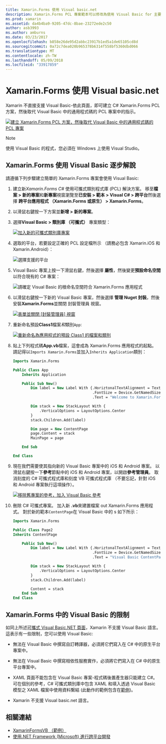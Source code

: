 ```yaml
---
title: Xamarin.Forms 使用 Visual basic.net
description: Xamarin.Forms PCL 專案範本可以修改為使用 Visual Basic for 主要組件，有效地讓您建置跨平台行動應用程式使用 VB.NET。
ms.prod: xamarin
ms.assetid: da4b4ba9-9205-47dc-8bae-23272ede2c50
author: asb3993
ms.author: amburns
ms.date: 03/23/2017
ms.openlocfilehash: b858e26de95d2abbc23917b1ed5a1de65105cd8d
ms.sourcegitcommit: 0a72c7dea020b965378b6314f558bf5360dbd066
ms.translationtype: MT
ms.contentlocale: zh-TW
ms.lasthandoff: 05/09/2018
ms.locfileid: "33917859"
---
```

# <a name="xamarinforms-using-visual-basicnet"></a>Xamarin.Forms 使用 Visual basic.net

Xamarin 不直接支援 Visual Basic-依此頁面，即可建立 C# Xamarin.Forms PCL 方案，然後取代 Visual Basic 中的通用程式碼的 PCL 專案中的指示。

[![](xamarin-forms-images/hero-sml.png "建立 Xamarin.Forms PCL 方案，然後取代 Visual Basic 中的通用程式碼的 PCL 專案")](xamarin-forms-images/hero.png#lightbox)

> [!NOTE]
> 使用 Visual Basic 的程式，您必須在 Windows 上使用 Visual Studio。

## <a name="xamarinforms-with-visual-basic-walkthrough"></a>Xamarin.Forms 使用 Visual Basic 逐步解說

請遵循下列步驟建立簡單的 Xamarin.Forms 專案會使用 Visual Basic:

1. 建立新*Xamarin.Forms C#* 使用可攜式類別程式庫 (PCL) 解決方案。
移至**檔案 > 新的專案**和**新專案**視窗瀏覽至**已安裝 > 範本 > Visual C# > 跨平台**然後選擇  **跨平台應用程式 （Xamarin.Forms 或原生） > Xamarin.Forms**。

2. 以滑鼠右鍵按一下方案並**新增 > 新的專案**。

3. 選擇**Visual Basic > 類別庫 （可攜式）** 專案類型：

   [![](xamarin-forms-images/add-vb-2-sml.png "加入新的可攜式類別庫專案")](xamarin-forms-images/add-vb-2.png#lightbox)

4. 選取的平台，若要設定正確的 PCL 設定檔所示 （請務必包含 Xamarin.iOS 和 Xamarin.Android）：

   ![](xamarin-forms-images/add-vb-3-sml.png "選擇支援的平台")

5. Visual Basic 專案上按一下滑鼠右鍵，然後選擇 **屬性**，然後變更**預設命名空間**以符合現有的 C# 專案：

   ![](xamarin-forms-images/add-vb-4s-sml.png "請確定 Visual Basic 的根命名空間符合 Xamarin.Forms 應用程式")

6. 以滑鼠右鍵按一下新的 Visual Basic 專案，然後選擇 **管理 Nuget 封裝**，然後安裝**Xamarin.Forms**並關閉 封裝管理員 視窗。

   [![](xamarin-forms-images/add-vb-4-sml.png "表單並關閉 [封裝管理員] 視窗")](xamarin-forms-images/add-vb-4.png#lightbox)

7. 重新命名預設**Class1**檔案*和*類別`App`:

   [![](xamarin-forms-images/add-vb-5-sml.png "重新命名為應用程式的預設 Class1 的檔案和類別")](xamarin-forms-images/add-vb-5.png#lightbox)

8. 貼上下列程式碼**App.vb**檔案，這會成為 Xamarin.Forms 應用程式的起點。 請記得以`Imports Xamarin.Forms`並加入`Inherits Application`類別：

    ```vb 
    Imports Xamarin.Forms

    Public Class App
        Inherits Application

        Public Sub New()
            Dim label = New Label With {.HoriztonalTextAlignment = TextAlignment.Center,
                                        .FontSize = Device.GetNamedSize(NamedSize.Medium, GetType(Label)),
                                        .Text = "Welcome to Xamarin.Forms with Visual Basic.NET"}

            Dim stack = New StackLayout With {
                .VerticalOptions = LayoutOptions.Center
            }
            stack.Children.Add(label)

            Dim page = New ContentPage
            page.Content = stack
            MainPage = page

        End Sub

    End Class
    ```

9. 現在我們需要使其指向新的 Visual Basic 專案中的 iOS 和 Android 專案。
以滑鼠右鍵按一下**參考**節點中的 iOS 和 Android 專案，以開啟**參考管理員**。 取消刻度的 C# 可攜式程式庫和刻度 VB 可攜式程式庫 （不要忘記，針對 iOS 和 Android 專案執行這項操作）。

   [![](xamarin-forms-images/add-vb-8-sml.png "移除舊專案的參考，加入 Visual Basic 參考")](xamarin-forms-images/add-vb-8.png#lightbox)

10. 刪除 C# 可攜式專案。 加入新 **.vb**來建置檔案 out Xamarin.Forms 應用程式。 對於新的範本`ContentPage`在 Visual Basic 中的 s 如下所示：

    ```vb
    Imports Xamarin.Forms

    Public Class Page2
    Inherits ContentPage

        Public Sub New()
            Dim label = New Label With {.HoriztonalTextAlignment = TextAlignment.Center,
                                        .FontSize = Device.GetNamedSize(NamedSize.Medium, GetType(Label)),
                                        .Text = "Visual Basic ContentPage"}

            Dim stack = New StackLayout With {
                .VerticalOptions = LayoutOptions.Center
            }
            stack.Children.Add(label)

            Content = stack
        End Sub
    End Class
    ```

## <a name="limitations-of-visual-basic-in-xamarinforms"></a>Xamarin.Forms 中的 Visual Basic 的限制

如同上所述[可攜式 Visual Basic.NET 頁面](~/cross-platform/platform/visual-basic/index.md)，Xamarin 不支援 Visual Basic 語言。 這表示有一些限制，您可以使用 Visual Basic:

 - 無法在 Visual Basic 中撰寫自訂轉譯器，必須將它們寫入在 C# 中的原生平台專案中。

 - 無法在 Visual Basic 中撰寫相依性服務實作，必須將它們寫入在 C# 中的原生平台專案中。

 - XAML 頁面不能包含在 Visual Basic 專案-程式碼後置產生器只能建立 C#。 可在個別的參考，C# 可攜式類別庫中包含 XAML 和填入透過 Visual Basic 模型之 XAML 檔案中使用資料繫結 (此動作的範例包含在[範例](https://github.com/xamarin/mobile-samples/tree/master/VisualBasic/XamarinFormsVB/XamlPages))。

 - Xamarin 不支援 Visual basic.net 語言。

## <a name="related-links"></a>相關連結

- [XamarinFormsVB （範例）](https://github.com/xamarin/mobile-samples/tree/master/VisualBasic/XamarinFormsVB)
- [使用.NET Framework (Microsoft) 進行跨平台開發](http://msdn.microsoft.com/en-us/library/gg597391(v=vs.110).aspx)
